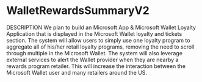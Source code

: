 # WalletRewardsSummaryV2
DESCRIPTION
We plan to build an Microsoft App & Microsoft Wallet Loyalty Application that is displayed in the Microsoft Wallet loyalty and tickets section. The system will allow users to simply use one loyalty program to aggregate all of his/her retail loyalty programs, removing the need to scroll through multiple in the Microsoft Wallet. The system will also leverage external services to alert the Wallet provider when they are nearby a rewards program retailer. This will increase the interaction between the Microsoft Wallet user and many retailers around the US.
